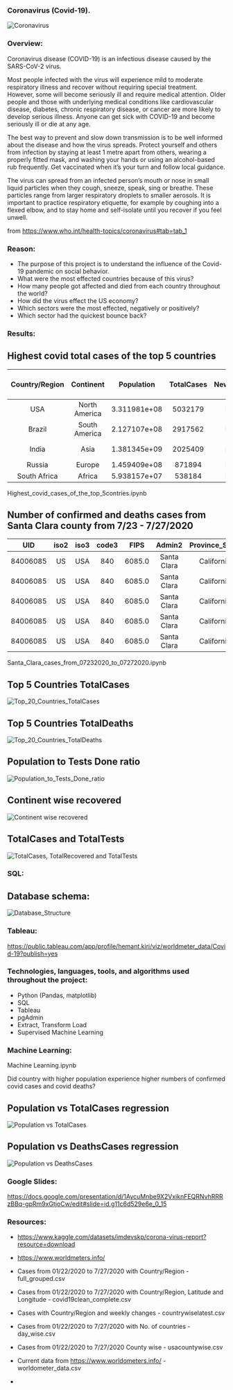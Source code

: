 
### Coronavirus (Covid-19).

![Coronavirus](/Images/Coronavirus.jpeg)

### Overview:
Coronavirus disease (COVID-19) is an infectious disease caused by the SARS-CoV-2 virus.

Most people infected with the virus will experience mild to moderate respiratory illness and recover without requiring special treatment. However, some will become seriously ill and require medical attention. Older people and those with underlying medical conditions like cardiovascular disease, diabetes, chronic respiratory disease, or cancer are more likely to develop serious illness. Anyone can get sick with COVID-19 and become seriously ill or die at any age. 

The best way to prevent and slow down transmission is to be well informed about the disease and how the virus spreads. Protect yourself and others from infection by staying at least 1 metre apart from others, wearing a properly fitted mask, and washing your hands or using an alcohol-based rub frequently. Get vaccinated when it’s your turn and follow local guidance.

The virus can spread from an infected person’s mouth or nose in small liquid particles when they cough, sneeze, speak, sing or breathe. These particles range from larger respiratory droplets to smaller aerosols. It is important to practice respiratory etiquette, for example by coughing into a flexed elbow, and to stay home and self-isolate until you recover if you feel unwell.

from https://www.who.int/health-topics/coronavirus#tab=tab_1

### Reason:
* The purpose of this project is to understand the influence of the Covid-19 pandemic on social behavior.
* What were the most effected countries because of this virus?
* How many people got affected and died from each country throughout the world?
* How did the virus effect the US economy?
* Which sectors were the most effected, negatively or positively?
* Which sector had the quickest bounce back?

### Results:

## Highest covid total cases of the top 5 countries

| Country/Region | Continent | Population | TotalCases | NewCases | TotalDeaths | NewDeaths | TotalRecovered | NewRecovered | ActiveCases | Serious,Critical | Tot Cases/1M pop | Deaths/1M pop | TotalTests | Tests/1M pop | WHO Region |
| :----------: | :----------: | :----------: | :----------: | :----------: | :----------: | :----------: | :----------: | :----------: | :----------: | :----------: | :----------: | :----------: | :----------: | :----------: | :----------: |
| USA | North America | 3.311981e+08 | 5032179 | NaN | 162804.0 | NaN | 2576668.0 | NaN | 2292707 | 18296 | 15194 | 492 | 63139605 | 190640 | Americas |
| Brazil | South America | 2.127107e+08 | 2917562 | NaN | 98644.0 | NaN | 2047660.0 | NaN | 771258 | 8318 | 13716 | 464 | 13206188 | 62085 | Americas |
| India | Asia | 1.381345e+09 | 2025409 | NaN | 41638.0 | NaN | 1377384.0 | NaN | 606387 | 8944 | 1466 | 30 | 22149351 | 16035 | South-EastAsia |
| Russia | Europe | 1.459409e+08 | 871894 | NaN | 14606.0 | NaN | 676357.0 | NaN | 180931 | 2300 | 5974 | 100 | 29716907 | 203623 | Europe |
| South Africa | Africa | 5.938157e+07 | 538184 | NaN | 9604.0 | NaN | 387316.0 | NaN | 141264 | 539 | 9063 | 162 | 3149807 | 53044 | Africa |

Highest_covid_cases_of_the_top_5contries.ipynb

## Number of confirmed and deaths cases from Santa Clara county from 7/23 - 7/27/2020

| UID | iso2 | iso3 | code3 | FIPS | Admin2 | Province_State | Country_Region | Lat | Long_ | Combined_Key | Date | Confirmed | Deaths |
| :----------: | :----------: | :----------: | :----------: | :----------: | :----------: | :----------: | :----------: | :----------: | :----------: | :----------: | :----------: | :----------: | :----------: |
| 84006085 | US | USA | 840 | 6085.0 | Santa Clara | California | US | 37.231049 | -121.697046 | Santa Clara, California, US | 7/23/20 | 8533 | 181 |
| 84006085 | US | USA | 840 | 6085.0 | Santa Clara | California | US | 37.231049 | -121.697046 | Santa Clara, California, US | 7/24/20 | 8719 | 183 |
| 84006085 | US | USA | 840 | 6085.0 | Santa Clara | California | US | 37.231049 | -121.697046 | Santa Clara, California, US | 7/25/20 | 8833 | 184 |
| 84006085 | US | USA | 840 | 6085.0 | Santa Clara | California | US | 37.231049 | -121.697046 | Santa Clara, California, US | 7/26/20 | 9041 | 184 |
| 84006085 | US | USA | 840 | 6085.0 | Santa Clara | California | US | 37.231049 | -121.697046 | Santa Clara, California, US | 7/27/20 | 9215 | 184 |

Santa_Clara_cases_from_07232020_to_07272020.ipynb

## Top 5 Countries TotalCases
![Top_20_Countries_TotalCases](/Images/Top_5_Countries_TotalCases.png)

## Top 5 Countries TotalDeaths
![Top_20_Countries_TotalDeaths](/Images/Top_5_Countries_TotalDeaths.png)

## Population to Tests Done ratio
![Population_to_Tests_Done_ratio](/Images/Population_to_Tests_Done_ratio.png)

## Continent wise recovered
![Continent wise recovered](/Images/continent_wise_recovered.png)

## TotalCases and TotalTests
![TotalCases, TotalRecovered and TotalTests](/Images/TotalCases_TotalRecovered_TotalTests.png)


### SQL:

## Database schema:
![Database_Structure](/Images/Database_Structure.png)


### Tableau:
https://public.tableau.com/app/profile/hemant.kiri/viz/worldmeter_data/Covid-19?publish=yes

### Technologies, languages, tools, and algorithms used throughout the project:

* Python (Pandas, matplotlib)
* SQL
* Tableau
* pgAdmin
* Extract, Transform Load
* Supervised Machine Learning

### Machine Learning:

Machine Learning.ipynb

Did country with higher population experience higher numbers of confirmed covid cases and covid deaths?

## Population vs TotalCases regression
![Population vs TotalCases](/Images/Population_vs_TotalCases_regression.png)

## Population vs DeathsCases regression
![Population vs DeathsCases](/Images/Population_vs_DeathsCases_regression.png)

### Google Slides:

https://docs.google.com/presentation/d/1AycuMnbe9X2VxiknFEQRNvhRRRzBBq-gpRm9xGtjoCw/edit#slide=id.g11c6d529e6e_0_15

### Resources:
* https://www.kaggle.com/datasets/imdevskp/corona-virus-report?resource=download
 
* https://www.worldmeters.info/

*  Cases from 01/22/2020 to 7/27/2020 with Country/Region - full_grouped.csv
*  Cases from 01/22/2020 to 7/27/2020 with Country/Region, Latitude and Longitude - covid19clean_complete.csv
*  Cases with Country/Region and weekly changes - countrywiselatest.csv
*  Cases from 01/22/2020 to 7/27/2020 with No. of countries - day_wise.csv
*  Cases from 01/22/2020 to 7/27/2020 County wise - usacountywise.csv
*  Current data from https://www.worldometers.info/ - worldometer_data.csv
*  
